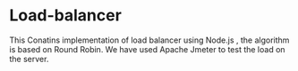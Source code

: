 # Load-balancer
This Conatins implementation of load balancer using Node.js , the algorithm is based on Round Robin. We have used Apache Jmeter to test the load on the server.
